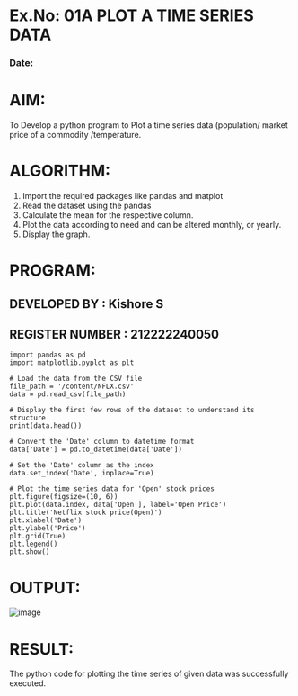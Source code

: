 # Ex.No: 01A PLOT A TIME SERIES DATA
###  Date: 

# AIM:
To Develop a python program to Plot a time series data (population/ market price of a commodity
/temperature.
# ALGORITHM:
1. Import the required packages like pandas and matplot
2. Read the dataset using the pandas
3. Calculate the mean for the respective column.
4. Plot the data according to need and can be altered monthly, or yearly.
5. Display the graph.
# PROGRAM:
## DEVELOPED BY : Kishore S
## REGISTER NUMBER : 212222240050
```
import pandas as pd
import matplotlib.pyplot as plt

# Load the data from the CSV file
file_path = '/content/NFLX.csv'
data = pd.read_csv(file_path)

# Display the first few rows of the dataset to understand its structure
print(data.head())

# Convert the 'Date' column to datetime format
data['Date'] = pd.to_datetime(data['Date'])

# Set the 'Date' column as the index
data.set_index('Date', inplace=True)

# Plot the time series data for 'Open' stock prices
plt.figure(figsize=(10, 6))
plt.plot(data.index, data['Open'], label='Open Price')
plt.title('Netflix stock price(Open)')
plt.xlabel('Date')
plt.ylabel('Price')
plt.grid(True)
plt.legend()
plt.show()
```

# OUTPUT:
![image](https://github.com/user-attachments/assets/9c454ee7-bb35-4e1a-a1c1-57e79da9e1a2)

# RESULT:
The python code for plotting the time series of given data was successfully executed.
